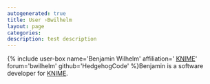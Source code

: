 ```yaml
---
autogenerated: true
title: User ›Bwilhelm
layout: page
categories: 
description: test description
---
```


{% include user-box name='Benjamin Wilhelm' affiliation=' [KNIME](https://www.knime.com)' forum='bwilhelm' github='HedgehogCode' %}Benjamin is a software developer for [KNIME](https://www.knime.com).
